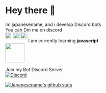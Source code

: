 # Hey there 👋

Im japanesename, and i develop Discord bots<br>
You can Dm me on discord<br>
<a href="https://discord.bio/p/redshades">
  <img align="left" alt="Discord profile" width="21px" src="https://raw.githubusercontent.com/anuraghazra/anuraghazra/master/assets/discord-round.svg" />
</a>
<a href="https://www.reddit.com/user/japanesename69">
  <img align="left" alt="Reddit profile" width="21px" src="https://cdn.iconscout.com/icon/free/png-256/reddit-164-675841.png" />
</a>
<a href="https://discord.com/oauth2/authorize?client_id=723432722059624488&scope=bot&permissions=8">
  <img align="left" alt="Discord Bot invite link" width="21px" src="https://cdn.discordapp.com/attachments/705136077282869308/740065191533871125/pp_2.png" />
</a>
<br>
I am currently learning **javascript** <br>
<img src="https://camo.githubusercontent.com/5cedcd4aca1cbeb22beb77528432529c7966aa58/687474703a2f2f33636f6e31342e62697a2f636f64652f5f646174612f6a732f696e74726f2f6a732d6c6f676f2e706e67" width="60" height="60">

Join my Bot Discord Server<br>
[![Discord](https://img.shields.io/discord/746068134577832007?label=Discord%20server&style=for-the-badge)](https://discord.gg/WH9Gg6q)<br>

[![Japanesename's github stats](https://github-readme-stats.vercel.app/api?username=japanesename&show_icons=true&theme=radical)](https://github.com/japanesename/github-readme-stats)<br>
